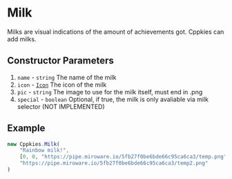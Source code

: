 # Milk

Milks are visual indications of the amount of achievements got. Cppkies can add milks.

## Constructor Parameters

1. `name` - `string` The name of the milk
2. `icon` - [`Icon`](types/Icon.md) The icon of the milk
3. `pic` - `string` The image to use for the milk itself, must end in .png
4. `special` - `boolean` Optional, if true, the milk is only avaliable via milk selector (NOT IMPLEMENTED)

## Example

```ts
new Cppkies.Milk(
	"Rainbow milk!",
	[0, 0, "https://pipe.miroware.io/5fb27f0be6bde66c95ca6ca3/temp.png"],
	"https://pipe.miroware.io/5fb27f0be6bde66c95ca6ca3/temp2.png"
)
```
